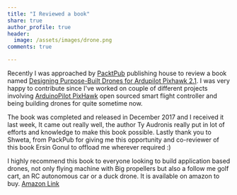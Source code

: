 ```yaml
---
title: "I Reviewed a book"
share: true
author_profile: true
header:
  image: /assets/images/drone.png
comments: true  

---
```

Recently I was approached by [PacktPub](https://www.packtpub.com) publishing house to review a book named [Designing Purpose-Built Drones for Ardupilot Pixhawk 2.1](https://www.packtpub.com/mapt/book/hardware_and_creative/9781786469168). I was very happy to contribute since I've worked on couple of different projects involving [ArduinoPilot PixHawk](https://discuss.ardupilot.org/t/pixhawk-2-1-documentation/13393) open sourced smart flight controller and being building drones for quite sometime now.

The book was completed and released in December 2017 and I received it last week, It came out really well, the author Ty Audronis really put in lot of efforts and knowledge to make this book possible. Lastly thank you to Shweta, from PackPub for giving me this opportunity and co-reviewer of this book Ersin Gonul to offload me wherever required :)

I highly recommend this book to everyone looking to build application based drones, not only flying machine with Big propellers but also a follow me golf cart, an RC autonomous car or a duck drone. It is available on amazon to buy. [Amazon Link](https://www.amazon.in/Designing-Purpose-Built-Drones-Ardupilot-Pixhawk-ebook/dp/B073TVGSP6/ref=sr_1_1?ie=UTF8&qid=1517124775&sr=8-1&keywords=Designing-Purpose-Built-Drones-Ardupilot-Pixhawk)  